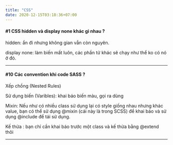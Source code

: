 ```yaml
---
title: "CSS"
date: 2020-12-15T03:18:36+07:00
---
```


#### #1 CSS hidden và display none khác gì nhau ?

hidden: ẩn đi nhưng không gian vẫn còn nguyên.

display none: làm biến mất luôn, các phần tử khác sẽ chạy như thể ko có nó ở đó.

---

#### #10 Các convention khi code SASS ?

Xếp chồng (Nested Rules)

Sử dụng biến (Varibles): khai báo biến màu, gọi ra dùng

Mixin: Nếu như có nhiều class sử dụng lại có style giống nhau nhưng khác value, bạn có thể sử dụng @mixin (cái này là trong SCSS) để khai báo và sử dụng @include để tái sử dụng.

Kế thừa : bạn chỉ cần khai báo trước một class và kế thừa bằng @extend thôi

---
